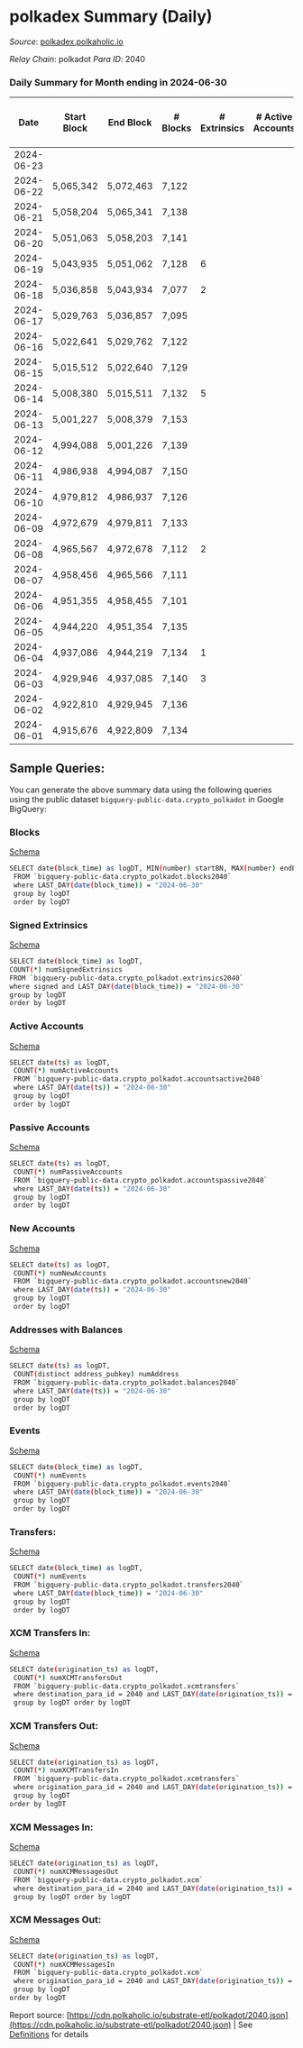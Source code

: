 # polkadex Summary (Daily)

_Source_: [polkadex.polkaholic.io](https://polkadex.polkaholic.io)

*Relay Chain*: polkadot
*Para ID*: 2040



### Daily Summary for Month ending in 2024-06-30


| Date    | Start Block | End Block | # Blocks | # Extrinsics | # Active Accounts | # Passive Accounts | # New Accounts | # Addresses | # Events  | # Transfers ($USD) | # XCM Transfers In ($USD) | # XCM Transfers Out ($USD) | # XCM In | # XCM Out | Issues |
|---------|-------------|-----------|----------|--------------|-------------------|--------------------|----------------|-------------|-----------|--------------------|---------------------------|----------------------------|----------|-----------|--------|
| 2024-06-23 |  |  |  |  |  |  |  |  |  |   |   |   |  |  |  |
| 2024-06-22 | 5,065,342 | 5,072,463 | 7,122 |  |  |  |  | 4 | 21,406 |   |   |   |  |  |  |
| 2024-06-21 | 5,058,204 | 5,065,341 | 7,138 |  |  |  |  | 4 | 21,551 |   |   |   |  |  |  |
| 2024-06-20 | 5,051,063 | 5,058,203 | 7,141 |  |  |  |  | 4 | 21,560 |   |   |   |  |  |  |
| 2024-06-19 | 5,043,935 | 5,051,062 | 7,128 | 6 |  |  |  | 4 | 21,503 |   |   |   |  |  |  |
| 2024-06-18 | 5,036,858 | 5,043,934 | 7,077 | 2 |  |  |  | 4 | 21,349 |   |   |   |  |  |  |
| 2024-06-17 | 5,029,763 | 5,036,857 | 7,095 |  |  |  |  | 4 | 21,356 |   |   |   |  |  |  |
| 2024-06-16 | 5,022,641 | 5,029,762 | 7,122 |  |  |  |  | 4 | 21,402 |   |   |   |  |  |  |
| 2024-06-15 | 5,015,512 | 5,022,640 | 7,129 |  |  |  |  | 4 | 21,458 |   |   |   |  |  |  |
| 2024-06-14 | 5,008,380 | 5,015,511 | 7,132 | 5 |  |  |  | 4 | 21,484 |   |   |   |  |  |  |
| 2024-06-13 | 5,001,227 | 5,008,379 | 7,153 |  |  |  |  | 4 | 21,665 |   |   |   |  |  |  |
| 2024-06-12 | 4,994,088 | 5,001,226 | 7,139 |  |  |  |  | 4 | 21,442 |   |   |   |  |  |  |
| 2024-06-11 | 4,986,938 | 4,994,087 | 7,150 |  |  |  |  | 4 | 21,579 |   |   |   |  |  |  |
| 2024-06-10 | 4,979,812 | 4,986,937 | 7,126 |  |  |  |  | 4 | 21,517 |   |   |   |  |  |  |
| 2024-06-09 | 4,972,679 | 4,979,811 | 7,133 |  |  |  |  | 4 | 21,428 |   |   |   |  |  |  |
| 2024-06-08 | 4,965,567 | 4,972,678 | 7,112 | 2 |  |  |  | 4 | 21,376 |   |   |   |  |  |  |
| 2024-06-07 | 4,958,456 | 4,965,566 | 7,111 |  |  |  |  | 4 | 21,450 |   |   |   |  |  |  |
| 2024-06-06 | 4,951,355 | 4,958,455 | 7,101 |  |  |  |  | 4 | 21,441 |   |   |   |  |  |  |
| 2024-06-05 | 4,944,220 | 4,951,354 | 7,135 |  |  |  |  | 4 | 21,514 | 1  |   |   |  |  |  |
| 2024-06-04 | 4,937,086 | 4,944,219 | 7,134 | 1 |  |  |  | 4 | 21,492 | 3  |   |   |  |  |  |
| 2024-06-03 | 4,929,946 | 4,937,085 | 7,140 | 3 |  |  |  | 2 | 21,564 |   |   |   |  |  |  |
| 2024-06-02 | 4,922,810 | 4,929,945 | 7,136 |  |  |  |  | 1 | 21,472 |   |   |   |  |  |  |
| 2024-06-01 | 4,915,676 | 4,922,809 | 7,134 |  |  |  |  | 1 | 21,430 |   |   |   |  |  |  |

## Sample Queries:
You can generate the above summary data using the following queries using the public dataset `bigquery-public-data.crypto_polkadot` in Google BigQuery:


### Blocks 

[Schema](https://github.com/colorfulnotion/substrate-etl/blob/main/schema/blocks.json)

```bash
SELECT date(block_time) as logDT, MIN(number) startBN, MAX(number) endBN, COUNT(*) numBlocks 
 FROM `bigquery-public-data.crypto_polkadot.blocks2040`  
 where LAST_DAY(date(block_time)) = "2024-06-30" 
 group by logDT 
 order by logDT
```

### Signed Extrinsics 

[Schema](https://github.com/colorfulnotion/substrate-etl/blob/main/schema/extrinsics.json)

```bash
SELECT date(block_time) as logDT, 
COUNT(*) numSignedExtrinsics 
FROM `bigquery-public-data.crypto_polkadot.extrinsics2040`  
where signed and LAST_DAY(date(block_time)) = "2024-06-30" 
group by logDT 
order by logDT
```

### Active Accounts 

[Schema](https://github.com/colorfulnotion/substrate-etl/blob/main/schema/accountsactive.json)

```bash
SELECT date(ts) as logDT, 
 COUNT(*) numActiveAccounts 
 FROM `bigquery-public-data.crypto_polkadot.accountsactive2040` 
 where LAST_DAY(date(ts)) = "2024-06-30" 
 group by logDT 
 order by logDT
```

### Passive Accounts 

[Schema](https://github.com/colorfulnotion/substrate-etl/blob/main/schema/accountspassive.json)

```bash
SELECT date(ts) as logDT, 
 COUNT(*) numPassiveAccounts 
 FROM `bigquery-public-data.crypto_polkadot.accountspassive2040` 
 where LAST_DAY(date(ts)) = "2024-06-30" 
 group by logDT 
 order by logDT
```

### New Accounts 

[Schema](https://github.com/colorfulnotion/substrate-etl/blob/main/schema/accountsnew.json)

```bash
SELECT date(ts) as logDT, 
 COUNT(*) numNewAccounts 
 FROM `bigquery-public-data.crypto_polkadot.accountsnew2040` 
 where LAST_DAY(date(ts)) = "2024-06-30" 
 group by logDT
 order by logDT
```

### Addresses with Balances 

[Schema](https://github.com/colorfulnotion/substrate-etl/blob/main/schema/balances.json)

```bash
SELECT date(ts) as logDT,
 COUNT(distinct address_pubkey) numAddress 
 FROM `bigquery-public-data.crypto_polkadot.balances2040` 
 where LAST_DAY(date(ts)) = "2024-06-30" 
 group by logDT 
 order by logDT
```

### Events 

[Schema](https://github.com/colorfulnotion/substrate-etl/blob/main/schema/events.json)

```bash
SELECT date(block_time) as logDT, 
 COUNT(*) numEvents 
 FROM `bigquery-public-data.crypto_polkadot.events2040` 
 where LAST_DAY(date(block_time)) = "2024-06-30" 
 group by logDT 
 order by logDT
```

### Transfers:

[Schema](https://github.com/colorfulnotion/substrate-etl/blob/main/schema/transfers.json)

```bash
SELECT date(block_time) as logDT, 
 COUNT(*) numEvents 
 FROM `bigquery-public-data.crypto_polkadot.transfers2040` 
 where LAST_DAY(date(block_time)) = "2024-06-30" 
 group by logDT 
 order by logDT
```

### XCM Transfers In: 

[Schema](https://github.com/colorfulnotion/substrate-etl/blob/main/schema/xcmtransfers.json)

```bash
SELECT date(origination_ts) as logDT, 
 COUNT(*) numXCMTransfersOut 
 FROM `bigquery-public-data.crypto_polkadot.xcmtransfers` 
 where destination_para_id = 2040 and LAST_DAY(date(origination_ts)) = "2024-06-30" 
 group by logDT order by logDT
```

### XCM Transfers Out: 

[Schema](https://github.com/colorfulnotion/substrate-etl/blob/main/schema/xcmtransfers.json)

```bash
SELECT date(origination_ts) as logDT, 
 COUNT(*) numXCMTransfersIn 
 FROM `bigquery-public-data.crypto_polkadot.xcmtransfers` 
 where origination_para_id = 2040 and LAST_DAY(date(origination_ts)) = "2024-06-30" 
 group by logDT 
order by logDT
```

### XCM Messages In: 

[Schema](https://github.com/colorfulnotion/substrate-etl/blob/main/schema/xcm.json)

```bash
SELECT date(origination_ts) as logDT, 
 COUNT(*) numXCMMessagesOut 
 FROM `bigquery-public-data.crypto_polkadot.xcm` 
 where destination_para_id = 2040 and LAST_DAY(date(origination_ts)) = "2024-06-30" 
 group by logDT order by logDT
```

### XCM Messages Out: 

[Schema](https://github.com/colorfulnotion/substrate-etl/blob/main/schema/xcm.json)

```bash
SELECT date(origination_ts) as logDT, 
 COUNT(*) numXCMMessagesIn 
 FROM `bigquery-public-data.crypto_polkadot.xcm` 
 where origination_para_id = 2040 and LAST_DAY(date(origination_ts)) = "2024-06-30" 
 group by logDT 
order by logDT
```


Report source: [https://cdn.polkaholic.io/substrate-etl/polkadot/2040.json](https://cdn.polkaholic.io/substrate-etl/polkadot/2040.json) | See [Definitions](/DEFINITIONS.md) for details
